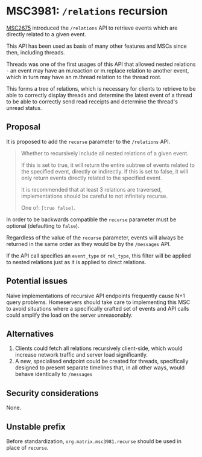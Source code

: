 # MSC3981: `/relations` recursion

[MSC2675](https://github.com/matrix-org/matrix-doc/pull/2675) introduced the
`/relations` API to retrieve events which are directly related to a given event.

This API has been used as basis of many other features and MSCs since then, 
including threads.

Threads was one of the first usages of this API that allowed nested relations -
an event may have an m.reaction or m.replace relation to another event, which 
in turn may have an m.thread relation to the thread root.

This forms a tree of relations, which is necessary for clients to retrieve to
be able to correctly display threads and determine the latest event of a thread
to be able to correctly send read receipts and determine the thread's 
unread status.

## Proposal

It is proposed to add the `recurse` parameter to the `/relations` API.

> Whether to recursively include all nested relations of a given event. 
>
> If this is set to true, it will return the entire subtree of events related
> to the specified event, directly or indirectly.
> If this is set to false, it will only return events directly related to the 
> specified event.
>
> It is recommended that at least 3 relations are traversed, implementations
> should be careful to not infinitely recurse.
>
> One of: `[true false]`.

In order to be backwards compatible the `recurse` parameter must be
optional (defaulting to `false`).

Regardless of the value of the `recurse` parameter, events will always be 
returned in the same order as they would be by the `/messages` API.

If the API call specifies an `event_type` or `rel_type`, this filter will be
applied to nested relations just as it is applied to direct relations.

## Potential issues

Naive implementations of recursive API endpoints frequently cause N+1 query 
problems. Homeservers should take care to implementing this MSC to avoid 
situations where a specifically crafted set of events and API calls could 
amplify the load on the server unreasonably.

## Alternatives

1. Clients could fetch all relations recursively client-side, which would 
   increase network traffic and server load significantly.
2. A new, specialised endpoint could be created for threads, specifically 
   designed to present separate timelines that, in all other ways, would
   behave identically to `/messages`

## Security considerations

None.

## Unstable prefix

Before standardization, `org.matrix.msc3981.recurse` should be used in place
of `recurse`.

